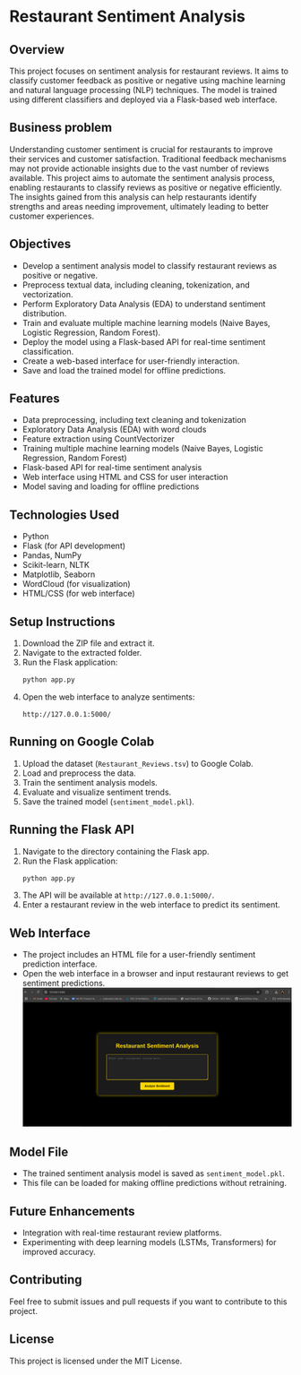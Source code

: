 # Restaurant Sentiment Analysis

## Overview

This project focuses on sentiment analysis for restaurant reviews. It aims to classify customer feedback as positive or negative using machine learning and natural language processing (NLP) techniques. The model is trained using different classifiers and deployed via a Flask-based web interface.

## Business problem

Understanding customer sentiment is crucial for restaurants to improve their services and customer satisfaction. Traditional feedback mechanisms may not provide actionable insights due to the vast number of reviews available. This project aims to automate the sentiment analysis process, enabling restaurants to classify reviews as positive or negative efficiently. The insights gained from this analysis can help restaurants identify strengths and areas needing improvement, ultimately leading to better customer experiences.

## Objectives

- Develop a sentiment analysis model to classify restaurant reviews as positive or negative.
- Preprocess textual data, including cleaning, tokenization, and vectorization.
- Perform Exploratory Data Analysis (EDA) to understand sentiment distribution.
- Train and evaluate multiple machine learning models (Naive Bayes, Logistic Regression, Random Forest).
- Deploy the model using a Flask-based API for real-time sentiment classification.
- Create a web-based interface for user-friendly interaction.
- Save and load the trained model for offline predictions.

## Features

- Data preprocessing, including text cleaning and tokenization
- Exploratory Data Analysis (EDA) with word clouds
- Feature extraction using CountVectorizer
- Training multiple machine learning models (Naive Bayes, Logistic Regression, Random Forest)
- Flask-based API for real-time sentiment analysis
- Web interface using HTML and CSS for user interaction
- Model saving and loading for offline predictions

## Technologies Used

- Python
- Flask (for API development)
- Pandas, NumPy
- Scikit-learn, NLTK
- Matplotlib, Seaborn
- WordCloud (for visualization)
- HTML/CSS (for web interface)

## Setup Instructions

1. Download the ZIP file and extract it.
2. Navigate to the extracted folder.
3. Run the Flask application:
   ```sh
   python app.py
   ```
4. Open the web interface to analyze sentiments:
   ```
   http://127.0.0.1:5000/
   ```

## Running on Google Colab

1. Upload the dataset (`Restaurant_Reviews.tsv`) to Google Colab.
2. Load and preprocess the data.
3. Train the sentiment analysis models.
4. Evaluate and visualize sentiment trends.
5. Save the trained model (`sentiment_model.pkl`).

## Running the Flask API

1. Navigate to the directory containing the Flask app.
2. Run the Flask application:
   ```sh
   python app.py
   ```
3. The API will be available at `http://127.0.0.1:5000/`.
4. Enter a restaurant review in the web interface to predict its sentiment.

## Web Interface

- The project includes an HTML file for a user-friendly sentiment prediction interface.
- Open the web interface in a browser and input restaurant reviews to get sentiment predictions.
![image_anti](https://github.com/Pdeep666/ML_MODEL_DEPLOYMENT/blob/a8823e5f1547f6d1096ae1e34fc5644a0fb375d5/RESTURANT_SENTIMENT/output.png)
## Model File

- The trained sentiment analysis model is saved as `sentiment_model.pkl`.
- This file can be loaded for making offline predictions without retraining.



## Future Enhancements

- Integration with real-time restaurant review platforms.
- Experimenting with deep learning models (LSTMs, Transformers) for improved accuracy.

## Contributing

Feel free to submit issues and pull requests if you want to contribute to this project.

## License

This project is licensed under the MIT License.

